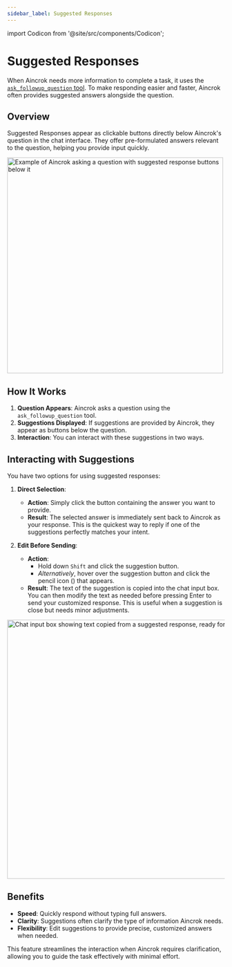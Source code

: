 ```yaml
---
sidebar_label: Suggested Responses
---
```


import Codicon from '@site/src/components/Codicon';

# Suggested Responses

When Aincrok needs more information to complete a task, it uses the [`ask_followup_question` tool](/features/tools/ask-followup-question). To make responding easier and faster, Aincrok often provides suggested answers alongside the question.

## Overview

Suggested Responses appear as clickable buttons directly below Aincrok's question in the chat interface. They offer pre-formulated answers relevant to the question, helping you provide input quickly.

<img src="/docs/img/suggested-responses/suggested-responses.png" alt="Example of Aincrok asking a question with suggested response buttons below it" width="500" />

## How It Works

1.  **Question Appears**: Aincrok asks a question using the `ask_followup_question` tool.
2.  **Suggestions Displayed**: If suggestions are provided by Aincrok, they appear as buttons below the question.
3.  **Interaction**: You can interact with these suggestions in two ways.

## Interacting with Suggestions

You have two options for using suggested responses:

1.  **Direct Selection**:

    - **Action**: Simply click the button containing the answer you want to provide.
    - **Result**: The selected answer is immediately sent back to Aincrok as your response. This is the quickest way to reply if one of the suggestions perfectly matches your intent.

2.  **Edit Before Sending**:
    - **Action**:
        - Hold down `Shift` and click the suggestion button.
        - _Alternatively_, hover over the suggestion button and click the pencil icon (<Codicon name="edit" />) that appears.
    - **Result**: The text of the suggestion is copied into the chat input box. You can then modify the text as needed before pressing Enter to send your customized response. This is useful when a suggestion is close but needs minor adjustments.

<img src="/docs/img/suggested-responses/suggested-responses-1.png" alt="Chat input box showing text copied from a suggested response, ready for editing" width="600" />

## Benefits

- **Speed**: Quickly respond without typing full answers.
- **Clarity**: Suggestions often clarify the type of information Aincrok needs.
- **Flexibility**: Edit suggestions to provide precise, customized answers when needed.

This feature streamlines the interaction when Aincrok requires clarification, allowing you to guide the task effectively with minimal effort.
